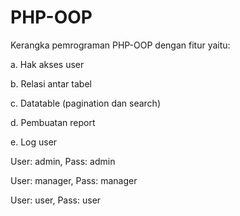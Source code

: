 # PHP-OOP

Kerangka pemrograman PHP-OOP dengan fitur yaitu:

a. Hak akses user

b. Relasi antar tabel

c. Datatable (pagination dan search)

d. Pembuatan report

e. Log user


User: admin, Pass: admin

User: manager, Pass: manager

User: user, Pass: user
